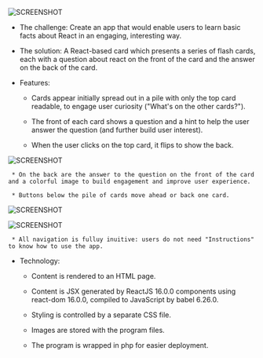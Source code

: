 ![SCREENSHOT](../master/images/Flashback.png)

* The challenge: Create an app that would enable users to learn basic facts about React in an engaging, interesting way.

* The solution: A React-based card which presents a series of flash cards, each with a question about react on the front of the card and the answer on the back of the card.

* Features:
     *  Cards appear initially spread out in a pile with only the top card readable, to engage user curiosity ("What's on the other cards?").

     * The front of each card shows a question and a hint to help the user answer the question (and further build user interest).
     
     * When the user clicks on the top card, it flips to show the back.

![SCREENSHOT](../master/images/Flashback2.png)

     * On the back are the answer to the question on the front of the card and a colorful image to build engagement and improve user experience.

     * Buttons below the pile of cards move ahead or back one card. 

![SCREENSHOT](../master/images/Flashback3.png)

![SCREENSHOT](../master/images/Flashback4.png)

     * All navigation is fulluy inuitive: users do not need "Instructions" to know how to use the app.

* Technology:
     * Content is rendered to an HTML page.

     * Content is JSX generated by ReactJS 16.0.0 components using react-dom 16.0.0, compiled to JavaScript by babel 6.26.0.

     * Styling is controlled by a separate CSS file.

     * Images are stored with the program files.

     * The program is wrapped in php for easier deployment.
